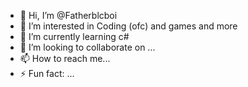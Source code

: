 - 👋 Hi, I’m @Fatherblcboi
- 👀 I’m interested in Coding (ofc) and games and more
- 🌱 I’m currently learning c#
- 💞️ I’m looking to collaborate on ...
- 📫 How to reach me...
- ⚡ Fun fact: ...

<!---
Fatherblcboi/Fatherblcboi is a ✨ special ✨ repository because its `README.md` (this file) appears on your GitHub profile.
You can click the Preview link to take a look at your changes.
--->
